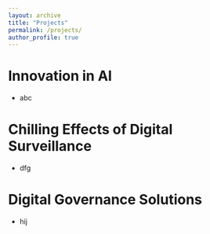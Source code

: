 ```yaml
---
layout: archive
title: "Projects"
permalink: /projects/
author_profile: true
---
```

Innovation in AI
======
* abc

Chilling Effects of Digital Surveillance
======
* dfg


Digital Governance Solutions
======
* hij

